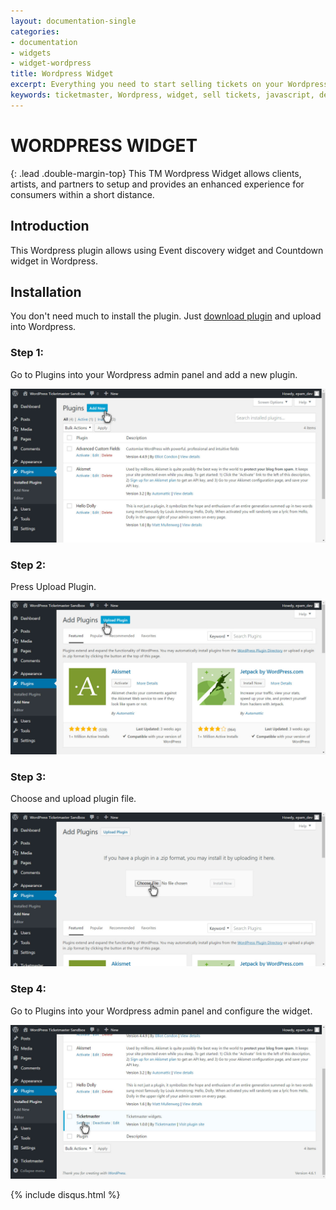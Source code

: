 ```yaml
---
layout: documentation-single
categories:
- documentation
- widgets
- widget-wordpress
title: Wordpress Widget
excerpt: Everything you need to start selling tickets on your Wordpress website
keywords: ticketmaster, Wordpress, widget, sell tickets, javascript, developer
---
```


# WORDPRESS WIDGET

{: .lead .double-margin-top}
This TM Wordpress Widget allows clients, artists, and partners to setup and provides an enhanced experience for consumers within a short distance.

## Introduction

This Wordpress plugin allows using Event discovery widget and Countdown widget in Wordpress.

## Installation

You don't need much to install the plugin. Just [download plugin](/products-and-docs/widgets/wordpress/ticketmaster.zip) and upload into Wordpress.

### Step 1: 

Go to Plugins into your Wordpress admin panel and add a new plugin. 

![wordpress1](/assets/img/products-and-docs/wp-t-1.jpg)

### Step 2: 

Press Upload Plugin. 

![wordpress2](/assets/img/products-and-docs/wp-t-2.jpg)

### Step 3: 

Choose and upload plugin file.

![wordpress3](/assets/img/products-and-docs/wp-t-3.jpg)

### Step 4: 

Go to Plugins into your Wordpress admin panel and configure the widget. 

![wordpress4](/assets/img/products-and-docs/wp-t-4.jpg)


{% include disqus.html %}


